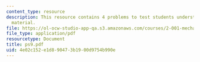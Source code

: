 ```yaml
---
content_type: resource
description: This resource contains 4 problems to test students understanding of course
  material.
file: https://ol-ocw-studio-app-qa.s3.amazonaws.com/courses/2-001-mechanics-materials-i-fall-2006/4e02c152e1d890473b1900d9754b990e_ps9.pdf
file_type: application/pdf
resourcetype: Document
title: ps9.pdf
uid: 4e02c152-e1d8-9047-3b19-00d9754b990e
---
```

